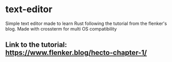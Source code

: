 # text-editor

Simple text editor made to learn Rust following the tutorial from the flenker's blog. Made with crossterm for multi OS compatibility

## Link to the tutorial: <https://www.flenker.blog/hecto-chapter-1/>
